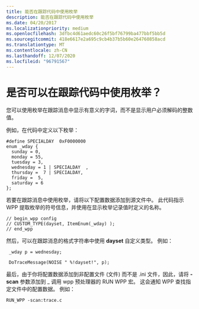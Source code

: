 ```yaml
---
title: 能否在跟踪代码中使用枚举
description: 能否在跟踪代码中使用枚举
ms.date: 04/20/2017
ms.localizationpriority: medium
ms.openlocfilehash: 3dfbc4d61aedc60c26f5bf76799ba477bbf5bb5d
ms.sourcegitcommit: 418e6617e2a695c9cb4b37b5b60e264760858acd
ms.translationtype: MT
ms.contentlocale: zh-CN
ms.lasthandoff: 12/07/2020
ms.locfileid: "96791567"
---
```

# <a name="can-i-use-enumerations-in-my-tracing-code"></a>是否可以在跟踪代码中使用枚举？


您可以使用枚举在跟踪消息中显示有意义的字词，而不是显示用户必须解码的整数值。

例如，在代码中定义以下枚举：

```
#define SPECIALDAY  0xF0000000
enum _wday {
  sunday = 0,
  monday = 55,
  tuesday = 3,
  wednesday = 1 | SPECIALDAY  ,
  thursday =  7 | SPECIALDAY,
  friday =  5,
  saturday = 6
};
```

若要在跟踪消息中使用枚举，请将以下配置数据添加到源文件中。 此代码指示 WPP 提取枚举的符号信息，并使用在显示枚举记录值时定义的名称。

```
// begin_wpp config 
// CUSTOM_TYPE(dayset, ItemEnum(_wday) );
// end_wpp
```

然后，可以在跟踪消息的格式字符串中使用 **dayset** 自定义类型。 例如：

```
 _wday p = wednesday;

 DoTraceMessage(NOISE " %!dayset!", p);
```

最后，由于你将配置数据添加到非配置文件 (文件) 而不是 .ini 文件，因此，请将 **-scan** 参数添加到 \_ 调用 wpp 预处理器的 RUN WPP 宏。 这会通知 WPP 查找指定文件中的配置数据。 例如：

```
RUN_WPP -scan:trace.c
```









